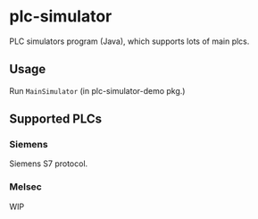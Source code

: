 # plc-simulator
PLC simulators program (Java), which supports lots of main plcs.

## Usage
Run `MainSimulator`  (in plc-simulator-demo pkg.)

## Supported PLCs
###  Siemens 
Siemens S7 protocol.

### Melsec
WIP

